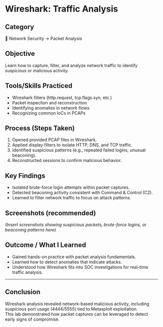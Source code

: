 # Wireshark: Traffic Analysis

## Category  
📂 Network Security → Packet Analysis  

## Objective  
Learn how to capture, filter, and analyze network traffic to identify suspicious or malicious activity.  

## Tools/Skills Practiced  
- Wireshark filters (http.request, tcp.flags.syn, etc.)  
- Packet inspection and reconstruction  
- Identifying anomalies in network flows  
- Recognizing common IoCs in PCAPs  

## Process (Steps Taken)  
1. Opened provided PCAP files in Wireshark.  
2. Applied display filters to isolate HTTP, DNS, and TCP traffic.  
3. Identified suspicious patterns (e.g., repeated failed logins, unusual beaconing).  
4. Reconstructed sessions to confirm malicious behavior.  

## Key Findings  
- Isolated brute-force login attempts within packet captures.  
- Detected beaconing activity consistent with Command & Control (C2).  
- Learned to filter network traffic to focus on attack patterns.  

## Screenshots (recommended)  
*(Insert screenshots showing suspicious packets, brute-force logins, or beaconing patterns here)*  

## Outcome / What I Learned  
- Gained hands-on practice with packet analysis fundamentals.  
- Learned how to detect anomalies that indicate attacks.  
- Understood how Wireshark fits into SOC investigations for real-time traffic analysis.  


---

## Conclusion
Wireshark analysis revealed network-based malicious activity, including suspicious port usage (4444/5555) tied to Metasploit exploitation.  
This lab demonstrated how packet captures can be leveraged to detect early signs of compromise.
